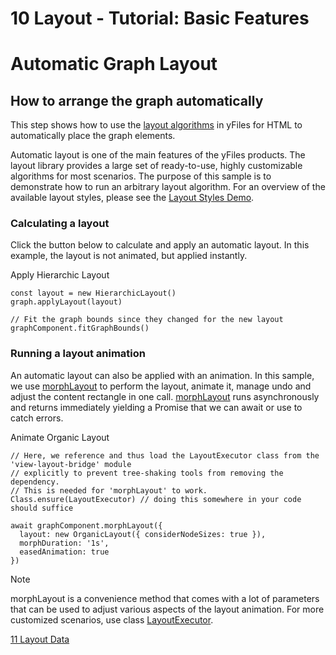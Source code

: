 <!--
 //////////////////////////////////////////////////////////////////////////////
 // @license
 // This file is part of yFiles for HTML 2.6.
 // Use is subject to license terms.
 //
 // Copyright (c) 2000-2024 by yWorks GmbH, Vor dem Kreuzberg 28,
 // 72070 Tuebingen, Germany. All rights reserved.
 //
 //////////////////////////////////////////////////////////////////////////////
-->
# 10 Layout - Tutorial: Basic Features

# Automatic Graph Layout

## How to arrange the graph automatically

This step shows how to use the [layout algorithms](https://docs.yworks.com/yfileshtml/#/dguide/getting_started-application#getting_started-layout) in yFiles for HTML to automatically place the graph elements.

Automatic layout is one of the main features of the yFiles products. The layout library provides a large set of ready-to-use, highly customizable algorithms for most scenarios. The purpose of this sample is to demonstrate how to run an arbitrary layout algorithm. For an overview of the available layout styles, please see the [Layout Styles Demo](../../showcase/layoutstyles/).

### Calculating a layout

Click the button below to calculate and apply an automatic layout. In this example, the layout is not animated, but applied instantly.

Apply Hierarchic Layout

```
const layout = new HierarchicLayout()
graph.applyLayout(layout)

// Fit the graph bounds since they changed for the new layout
graphComponent.fitGraphBounds()
```

### Running a layout animation

An automatic layout can also be applied with an animation. In this sample, we use [morphLayout](https://docs.yworks.com/yfileshtml/#/api/GraphComponent#GraphComponent-defaultmethod-morphLayout) to perform the layout, animate it, manage undo and adjust the content rectangle in one call. [morphLayout](https://docs.yworks.com/yfileshtml/#/api/GraphComponent#GraphComponent-defaultmethod-morphLayout) runs asynchronously and returns immediately yielding a Promise that we can await or use to catch errors.

Animate Organic Layout

```
// Here, we reference and thus load the LayoutExecutor class from the 'view-layout-bridge' module
// explicitly to prevent tree-shaking tools from removing the dependency.
// This is needed for 'morphLayout' to work.
Class.ensure(LayoutExecutor) // doing this somewhere in your code should suffice

await graphComponent.morphLayout({
  layout: new OrganicLayout({ considerNodeSizes: true }),
  morphDuration: '1s',
  easedAnimation: true
})
```

Note

morphLayout is a convenience method that comes with a lot of parameters that can be used to adjust various aspects of the layout animation. For more customized scenarios, use class [LayoutExecutor](https://docs.yworks.com/yfileshtml/#/api/LayoutExecutor).

[11 Layout Data](../../tutorial-yfiles-basic-features/11-layout-data/)
